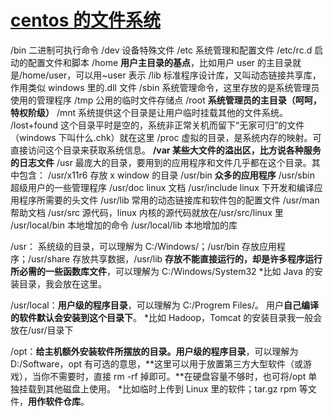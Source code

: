 # [centos 的文件系统](https://segmentfault.com/a/1190000009393665)

/bin 二进制可执行命令
/dev 设备特殊文件
/etc 系统管理和配置文件
/etc/rc.d 启动的配置文件和脚本
/home **用户主目录的基点**，比如用户 user 的主目录就是/home/user，可以用~user 表示
/lib 标准程序设计库，又叫动态链接共享库，作用类似 windows 里的.dll 文件
/sbin 系统管理命令，这里存放的是系统管理员使用的管理程序
/tmp 公用的临时文件存储点
/root **系统管理员的主目录（呵呵，特权阶级）**
/mnt 系统提供这个目录是让用户临时挂载其他的文件系统。
/lost+found 这个目录平时是空的，系统非正常关机而留下“无家可归”的文件（windows 下叫什么.chk）就在这里
/proc 虚拟的目录，是系统内存的映射。可直接访问这个目录来获取系统信息。
**/var 某些大文件的溢出区，比方说各种服务的日志文件**
/usr 最庞大的目录，要用到的应用程序和文件几乎都在这个目录。其中包含：
/usr/x11r6 存放 x window 的目录
/usr/bin **众多的应用程序**
/usr/sbin 超级用户的一些管理程序
/usr/doc linux 文档
/usr/include linux 下开发和编译应用程序所需要的头文件
/usr/lib 常用的动态链接库和软件包的配置文件
/usr/man 帮助文档
/usr/src 源代码，linux 内核的源代码就放在/usr/src/linux 里
/usr/local/bin 本地增加的命令
/usr/local/lib 本地增加的库

/usr： 系统级的目录，可以理解为 C:/Windows/；/usr/bin 存放应用程序；/usr/share 存放共享数据，/usr/lib **存放不能直接运行的，却是许多程序运行所必需的一些函数库文件**，可以理解为 C:/Windows/System32 \*比如 Java 的安装目录，我会放在这里。

/usr/local：**用户级的程序目录**，可以理解为 C:/Progrem Files/。
用户**自己编译的软件默认会安装到这个目录下**。 \*比如 Hadoop，Tomcat 的安装目录我一般会放在/usr/目录下

/opt：**给主机额外安装软件所摆放的目录。用户级的程序目录**，可以理解为 D:/Software，opt 有可选的意思，**这里可以用于放置第三方大型软件（或游戏），当你不需要时，直接 rm -rf 掉即可。**在硬盘容量不够时，也可将/opt 单独挂载到其他磁盘上使用。 \*比如临时上传到 Linux 里的软件；tar.gz rpm 等文件，**用作软件仓库**。
